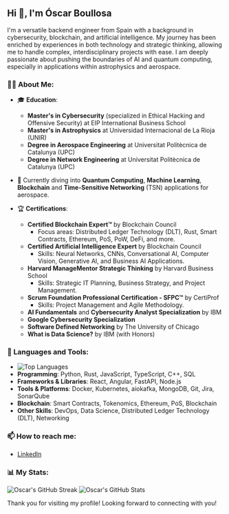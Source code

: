 ## Hi 👋, I'm Óscar Boullosa

I'm a versatile backend engineer from Spain with a background in cybersecurity, blockchain, and artificial intelligence. My journey has been enriched by experiences in both technology and strategic thinking, allowing me to handle complex, interdisciplinary projects with ease. I am deeply passionate about pushing the boundaries of AI and quantum computing, especially in applications within astrophysics and aerospace.

### 👨‍💻 About Me:
- 🎓 **Education**:
  - **Master's in Cybersecurity** (specialized in Ethical Hacking and Offensive Security) at EIP International Business School
  - **Master's in Astrophysics** at Universidad Internacional de La Rioja (UNIR)
  - **Degree in Aerospace Engineering** at Universitat Politècnica de Catalunya (UPC)
  - **Degree in Network Engineering** at Universitat Politècnica de Catalunya (UPC)

- 🌱 Currently diving into **Quantum Computing**, **Machine Learning**, **Blockchain** and **Time-Sensitive Networking** (TSN) applications for aerospace.

- 🏆 **Certifications**:
  - **Certified Blockchain Expert™** by Blockchain Council  
    - Focus areas: Distributed Ledger Technology (DLT), Rust, Smart Contracts, Ethereum, PoS, PoW, DeFi, and more.
  - **Certified Artificial Intelligence Expert** by Blockchain Council  
    - Skills: Neural Networks, CNNs, Conversational AI, Computer Vision, Generative AI, and Business AI Applications.
  - **Harvard ManageMentor Strategic Thinking** by Harvard Business School  
    - Skills: Strategic IT Planning, Business Strategy, and Project Management.
  - **Scrum Foundation Professional Certification - SFPC™** by CertiProf  
    - Skills: Project Management and Agile Methodology.
  - **AI Fundamentals** and **Cybersecurity Analyst Specialization** by IBM
  - **Google Cybersecurity Specialization**
  - **Software Defined Networking** by The University of Chicago
  - **What is Data Science?** by IBM (with Honors)

### 🔨 Languages and Tools:
- ![Top Languages](https://github-readme-stats.vercel.app/api/top-langs/?username=oscarboullosa&layout=compact&theme=dark)
- **Programming**: Python, Rust, JavaScript, TypeScript, C++, SQL
- **Frameworks & Libraries**: React, Angular, FastAPI, Node.js
- **Tools & Platforms**: Docker, Kubernetes, aiokafka, MongoDB, Git, Jira, SonarQube
- **Blockchain**: Smart Contracts, Tokenomics, Ethereum, PoS, Blockchain
- **Other Skills**: DevOps, Data Science, Distributed Ledger Technology (DLT), Networking

### 📫 How to reach me:
- [LinkedIn](https://www.linkedin.com/in/oscar-boullosa/)

### 📊 My Stats:
![Oscar's GitHub Streak](https://github-readme-streak-stats.herokuapp.com/?user=oscarboullosa&theme=dark)
![Oscar's GitHub Stats](https://github-readme-stats.vercel.app/api?username=oscarboullosa&show_icons=true&theme=dark)

Thank you for visiting my profile! Looking forward to connecting with you!

